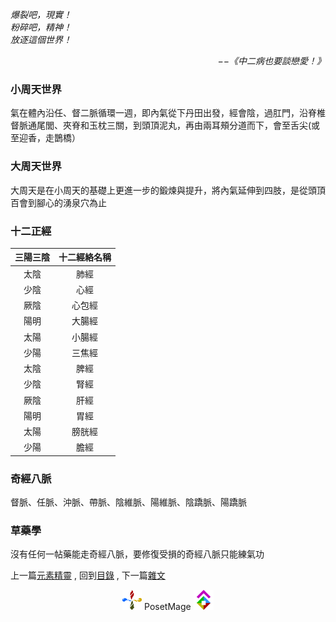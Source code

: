 *爆裂吧，現實！*  
*粉碎吧，精神！*  
*放逐這個世界！*  
<p align="right"><i>−−《中二病也要談戀愛！》</i></p>

### 小周天世界
氣在體內沿任、督二脈循環一週，即內氣從下丹田出發，經會陰，過肛門，沿脊椎督脈通尾閭、夾脊和玉枕三關，到頭頂泥丸，再由兩耳頰分道而下，會至舌尖(或至迎香，走鵲橋）

### 大周天世界
大周天是在小周天的基礎上更進一步的鍛煉與提升，將內氣延伸到四肢，是從頭頂百會到腳心的湧泉穴為止

### 十二正經

三陽三陰|十二經絡名稱
:--:|:--:
太陰 | 肺經
少陰 | 心經
厥陰 | 心包經 
陽明 | 大腸經 
太陽 | 小腸經 
少陽 | 三焦經 
太陰 | 脾經
少陰 | 腎經
厥陰 | 肝經
陽明 | 胃經
太陽 | 膀胱經
少陽 | 膽經 

### 奇經八脈
督脈、任脈、沖脈、帶脈、陰維脈、陽維脈、陰蹻脈、陽蹻脈


### 草藥學
沒有任何一帖藥能走奇經八脈，要修復受損的奇經八脈只能練氣功

上一篇[元素精靈](../Elementals) ,
回到[目錄](/Handbook/#ch-2-documentation) ,
下一篇[雜文](../Docs) 


<p align="center"><img src="/Icon/Design/4Element.svg" Height="32" /> PosetMage <img src="/Icon/Transparent/POM.png" Height="32" /></p>